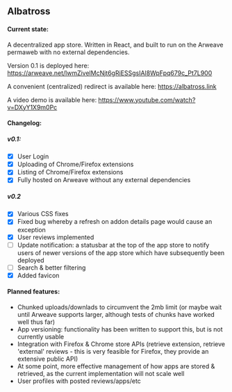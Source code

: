 ## Albatross

#### Current state:
A decentralized app store. Written in React, and built to run on the Arweave permaweb with no external dependencies. 


Version 0.1 is deployed here: https://arweave.net/lwmZivelMcNjt6gRiESSgsIAl8WpFpq679c_Pt7L900

A convenient (centralized) redirect is available here: https://albatross.link

A video demo is available here: https://www.youtube.com/watch?v=DXyY1X9m0Pc

#### Changelog:
##### v0.1:
- [x] User Login
- [x] Uploading of Chrome/Firefox extensions
- [x] Listing of Chrome/Firefox extensions
- [x] Fully hosted on Arweave without any external dependencies

##### v0.2
- [x] Various CSS fixes
- [x] Fixed bug whereby a refresh on addon details page would cause an exception
- [x] User reviews implemented
- [ ] Update notification: a statusbar at the top of the app store to notify users of newer versions of the app store which have subsequently been deployed
- [ ] Search & better filtering
- [x] Added favicon

#### Planned features:
- Chunked uploads/downlads to circumvent the 2mb limit (or maybe wait until Arweave supports larger, although tests of chunks have worked well thus far)
- App versioning: functionality has been written to support this, but is not currently usable
- Integration with Firefox & Chrome store APIs (retrieve extension, retrieve 'external' reviews - this is very feasible for Firefox, they provide an extensive public API)
- At some point, more effective management of how apps are stored & retrieved, as the current implementation will not scale well
- User profiles with posted reviews/apps/etc
